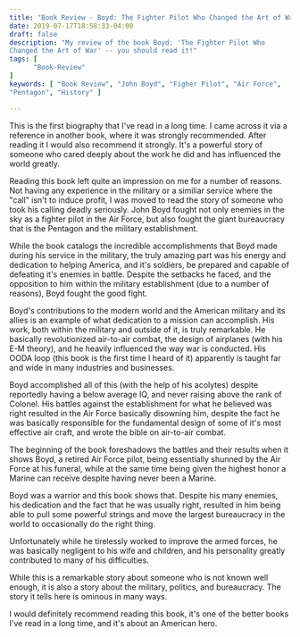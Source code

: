 ```yaml
---
title: "Book Review - Boyd: The Fighter Pilot Who Changed the Art of War"
date: 2019-07-17T18:58:33-04:00
draft: false
description: "My review of the book Boyd: 'The Fighter Pilot Who
Changed the Art of War' -- you should read it!"
tags: [
      "Book-Review"
]
keywords: [ "Book Review", "John Boyd", "Figher Pilot", "Air Force",
"Pentagon", "History" ]

---
```


This is the first biography that I've read in a long time.  I came
across it via a reference in another book, where it was strongly
recommended.  After reading it I would also recommend it strongly.
It's a powerful story of someone who cared deeply about the work he
did and has influenced the world greatly.

Reading this book left quite an impression on me for a number of
reasons.  Not having any experience in the military or a similiar
service where the "call" isn't to induce profit, I was moved to read
the story of someone who took his calling deadly seriously.  John Boyd
fought not only enemies in the sky as a fighter pilot in the Air
Force, but also fought the giant bureaucracy that is the Pentagon and
the military establishment.

While the book catalogs the incredible accomplishments that Boyd made
during his service in the military, the truly amazing part was his
energy and dedication to helping America, and it's soldiers,
be prepared and capable of defeating it's enemies in battle.  Despite
the setbacks he faced, and the opposition to him within the military
establishment (due to a number of reasons), Boyd fought the good
fight.

Boyd's contributions to the modern world and the American military and
its allies is an example of what dedication to a mission can
accomplish.  His work, both within the military and outside of it, is
truly remarkable.  He basically revolutionized air-to-air combat, the
design of airplanes (with his E-M theory), and he heavily influenced
the way war is conducted.  His OODA loop (this book is the first time
I heard of it) apparently is taught far and wide in many industries
and businesses.

Boyd accomplished all of this (with the help of his acolytes) despite
reportedly having a below average IQ, and never raising above the rank
of Colonel.  His battles against the establishment for what he
believed was right resulted in the Air Force basically disowning him,
despite the fact he was basically responsible for the fundamental
design of some of it's most effective air craft, and wrote the bible
on air-to-air combat.

The beginning of the book foreshadows the battles and their results
when it shows Boyd, a retired Air Force pilot, being essentially
shunned by the Air Force at his funeral, while at the same time being
given the highest honor a Marine can receive despite having never been
a Marine.

Boyd was a warrior and this book shows that.  Despite his many
enemies, his dedication and the fact that he was usually right,
resulted in him being able to pull some powerful strings and move the
largest bureaucracy in the world to occasionally do the right thing.

Unfortunately while he tirelessly worked to improve the armed forces,
he was basically negligent to his wife and children, and his
personality greatly contributed to many of his difficulties.

While this is a remarkable story about someone who is not known well
enough, it is also a story about the military, politics, and
bureaucracy.  The story it tells here is ominous in many ways.

I would definitely recommend reading this book, it's one of the better
books I've read in a long time, and it's about an American hero.







